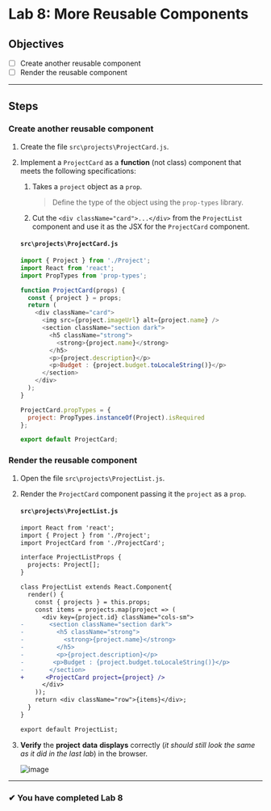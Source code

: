 # Lab 8: More Reusable Components

## Objectives

- [ ] Create another reusable component
- [ ] Render the reusable component

---

## Steps

### Create another reusable component

1. Create the file `src\projects\ProjectCard.js`.
1. Implement a `ProjectCard` as a **function** (not class) component that meets the following specifications:

   1. Takes a `project` object as a `prop`.
      > Define the type of the object using the `prop-types` library.
   1. Cut the `<div className="card">...</div>` from the `ProjectList` component and use it as the JSX for the `ProjectCard` component.

   #### `src\projects\ProjectCard.js`

   ```js
   import { Project } from './Project';
   import React from 'react';
   import PropTypes from 'prop-types';

   function ProjectCard(props) {
     const { project } = props;
     return (
       <div className="card">
         <img src={project.imageUrl} alt={project.name} />
         <section className="section dark">
           <h5 className="strong">
             <strong>{project.name}</strong>
           </h5>
           <p>{project.description}</p>
           <p>Budget : {project.budget.toLocaleString()}</p>
         </section>
       </div>
     );
   }

   ProjectCard.propTypes = {
     project: PropTypes.instanceOf(Project).isRequired
   };

   export default ProjectCard;
   ```

### Render the reusable component

1. Open the file `src\projects\ProjectList.js`.
1. Render the `ProjectCard` component passing it the `project` as a `prop`.

   #### `src\projects\ProjectList.js`

   ```diff
   import React from 'react';
   import { Project } from './Project';
   import ProjectCard from './ProjectCard';

   interface ProjectListProps {
     projects: Project[];
   }

   class ProjectList extends React.Component{
     render() {
       const { projects } = this.props;
       const items = projects.map(project => (
         <div key={project.id} className="cols-sm">
   -       <section className="section dark">
   -         <h5 className="strong">
   -           <strong>{project.name}</strong>
   -         </h5>
   -         <p>{project.description}</p>
   -        <p>Budget : {project.budget.toLocaleString()}</p>
   -       </section>
   +      <ProjectCard project={project} />
         </div>
       ));
       return <div className="row">{items}</div>;
     }
   }

   export default ProjectList;
   ```

1. **Verify** the **project** **data** **displays** correctly (_it should still look the same as it did in the last lab_) in the browser.

   ![image](https://user-images.githubusercontent.com/1474579/64892497-89d2f400-d642-11e9-84b2-ee9463c6192f.png)

>

---

### &#10004; You have completed Lab 8
